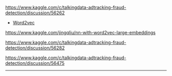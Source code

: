 https://www.kaggle.com/c/talkingdata-adtracking-fraud-detection/discussion/56262

- [Word2vec][2]

https://www.kaggle.com/jingqliu/nn-with-word2vec-large-embeddings

https://www.kaggle.com/c/talkingdata-adtracking-fraud-detection/discussion/56282

https://www.kaggle.com/c/talkingdata-adtracking-fraud-detection/discussion/56475

---
[2]: https://www.kaggle.com/jingqliu/xgboost-nn-on-small-sample-with-word2vec/notebook
